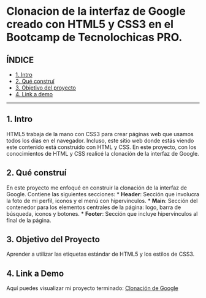 # Clonacion de la interfaz de Google creado con HTML5 y CSS3 en el Bootcamp de Tecnolochicas PRO.


## **ÍNDICE**

* [1. Intro](#)
* [2. Qué construí](#)
* [3. Objetivo del proyecto](#)
* [4. Link a demo](#)

****

## 1. Intro

HTML5 trabaja de la mano con CSS3 para crear páginas web que usamos todos los días en el navegador. Incluso, este sitio web donde estás viendo este contenido está construido con HTML y CSS. En este proyecto, con los conocimientos de HTML y CSS realicé la clonación de la interfaz de Google.

## 2. Qué construí 

En este proyecto me enfoqué en construir la clonación de la interfaz de Google. Contiene las siguientes secciones: * **Header**: Sección que involucra la foto de mi perfil, iconos y el menú con hipervínculos. * **Main**: Sección del contenedor para los elementos centrales de la página: logo, barra de búsqueda, iconos y botones. * **Footer**: Sección que incluye hipervínculos al final de la página. 

## 3. Objetivo del Proyecto 

Aprender a utilizar las etiquetas estándar de HTML5 y los estilos de CSS3. 

## 4. Link a Demo 

Aquí puedes visualizar mi proyecto terminado: [Clonación de Google](#) 
